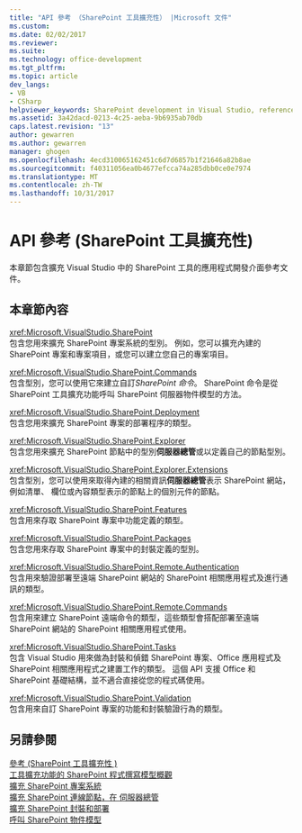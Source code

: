 ```yaml
---
title: "API 參考 （SharePoint 工具擴充性） |Microsoft 文件"
ms.custom: 
ms.date: 02/02/2017
ms.reviewer: 
ms.suite: 
ms.technology: office-development
ms.tgt_pltfrm: 
ms.topic: article
dev_langs:
- VB
- CSharp
helpviewer_keywords: SharePoint development in Visual Studio, reference for project and tools extensibility
ms.assetid: 3a42dacd-0213-4c25-aeba-9b6935ab70db
caps.latest.revision: "13"
author: gewarren
ms.author: gewarren
manager: ghogen
ms.openlocfilehash: 4ecd310065162451c6d7d6857b1f21646a82b8ae
ms.sourcegitcommit: f40311056ea0b4677efcca74a285dbb0ce0e7974
ms.translationtype: MT
ms.contentlocale: zh-TW
ms.lasthandoff: 10/31/2017
---
```

# <a name="api-reference-sharepoint-tools-extensibility"></a>API 參考 (SharePoint 工具擴充性)
  本章節包含擴充 Visual Studio 中的 SharePoint 工具的應用程式開發介面參考文件。  
  
## <a name="in-this-section"></a>本章節內容  
 <xref:Microsoft.VisualStudio.SharePoint>  
 包含您用來擴充 SharePoint 專案系統的型別。 例如，您可以擴充內建的 SharePoint 專案和專案項目，或您可以建立您自己的專案項目。  
  
 <xref:Microsoft.VisualStudio.SharePoint.Commands>  
 包含型別，您可以使用它來建立自訂*SharePoint 命令*。 SharePoint 命令是從 SharePoint 工具擴充功能呼叫 SharePoint 伺服器物件模型的方法。  
  
 <xref:Microsoft.VisualStudio.SharePoint.Deployment>  
 包含您用來擴充 SharePoint 專案的部署程序的類型。  
  
 <xref:Microsoft.VisualStudio.SharePoint.Explorer>  
 包含您用來擴充 SharePoint 節點中的型別**伺服器總管**或以定義自己的節點型別。  
  
 <xref:Microsoft.VisualStudio.SharePoint.Explorer.Extensions>  
 包含型別，您可以使用來取得內建的相關資訊**伺服器總管**表示 SharePoint 網站，例如清單、 欄位或內容類型表示的節點上的個別元件的節點。  
  
 <xref:Microsoft.VisualStudio.SharePoint.Features>  
 包含用來存取 SharePoint 專案中功能定義的類型。  
  
 <xref:Microsoft.VisualStudio.SharePoint.Packages>  
 包含您用來存取 SharePoint 專案中的封裝定義的型別。  
  
 <xref:Microsoft.VisualStudio.SharePoint.Remote.Authentication>  
 包含用來驗證部署至遠端 SharePoint 網站的 SharePoint 相關應用程式及進行通訊的類型。  
  
 <xref:Microsoft.VisualStudio.SharePoint.Remote.Commands>  
 包含用來建立 SharePoint 遠端命令的類型，這些類型會搭配部署至遠端 SharePoint 網站的 SharePoint 相關應用程式使用。  
  
 <xref:Microsoft.VisualStudio.SharePoint.Tasks>  
 包含 Visual Studio 用來做為封裝和偵錯 SharePoint 專案、Office 應用程式及 SharePoint 相關應用程式之建置工作的類型。 這個 API 支援 Office 和 SharePoint 基礎結構，並不適合直接從您的程式碼使用。  
  
 <xref:Microsoft.VisualStudio.SharePoint.Validation>  
 包含用來自訂 SharePoint 專案的功能和封裝驗證行為的類型。  
  
## <a name="see-also"></a>另請參閱  
 [參考 &#40;SharePoint 工具擴充性 &#41;](../sharepoint/reference-sharepoint-tools-extensibility.md)   
 [工具擴充功能的 SharePoint 程式撰寫模型概觀](../sharepoint/overview-of-the-programming-model-of-sharepoint-tools-extensions.md)   
 [擴充 SharePoint 專案系統](../sharepoint/extending-the-sharepoint-project-system.md)   
 [擴充 SharePoint 連線節點，在 伺服器總管](../sharepoint/extending-the-sharepoint-connections-node-in-server-explorer.md)   
 [擴充 SharePoint 封裝和部署](../sharepoint/extending-sharepoint-packaging-and-deployment.md)   
 [呼叫 SharePoint 物件模型](../sharepoint/calling-into-the-sharepoint-object-models.md)  
  
  